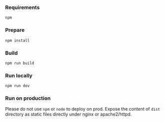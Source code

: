 ### Requirements

`npm`

### Prepare

`npm install`

### Build

`npm run build`

### Run locally

`npm run dev`

### Run on production

Please do not use `npm` or `node` to deploy on prod. Expose the content of `dist` directory as static files directly under nginx or apache2/httpd.

